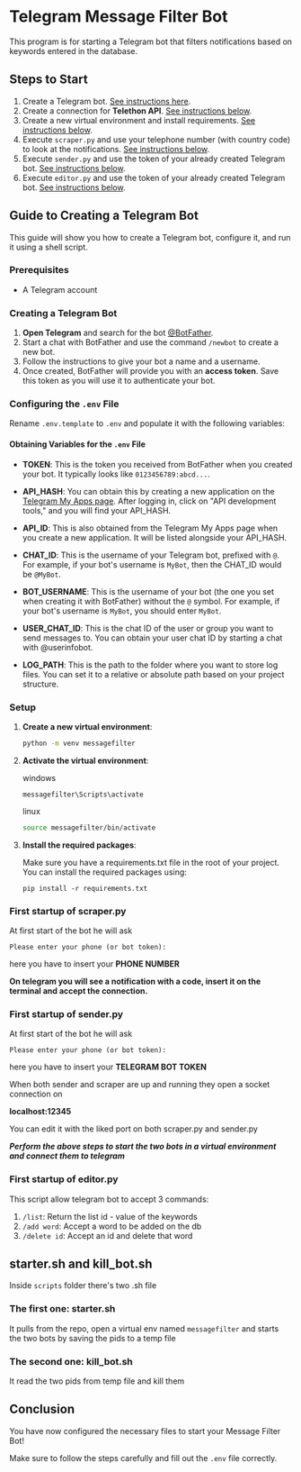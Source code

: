 # Telegram Message Filter Bot

This program is for starting a Telegram bot that filters notifications based on keywords entered in the database.

## Steps to Start

1. Create a Telegram bot. [See instructions here](#creating-a-telegram-bot).
2. Create a connection for **Telethon API**. [See instructions below](#configuring-the-env-file).
3. Create a new virtual environment and install requirements. [See instructions below](#setup).
4. Execute `scraper.py` and use your telephone number (with country code) to look at the notifications. [See instructions below](#first-startup-of-scraperpy).
5. Execute `sender.py` and use the token of your already created Telegram bot. [See instructions below](#first-startup-of-senderpy).
6. Execute `editor.py` and use the token of your already created Telegram bot. [See instructions below](#first-startup-of-editorpy).

## Guide to Creating a Telegram Bot

This guide will show you how to create a Telegram bot, configure it, and run it using a shell script.

### Prerequisites

- A Telegram account

### Creating a Telegram Bot

1. **Open Telegram** and search for the bot [@BotFather](https://t.me/botfather).
2. Start a chat with BotFather and use the command `/newbot` to create a new bot.
3. Follow the instructions to give your bot a name and a username.
4. Once created, BotFather will provide you with an **access token**. Save this token as you will use it to authenticate your bot.

### Configuring the `.env` File

Rename `.env.template` to `.env` and populate it with the following variables:


#### Obtaining Variables for the `.env` File

- **TOKEN**: This is the token you received from BotFather when you created your bot. It typically looks like `0123456789:abcd...`.
  
- **API_HASH**: You can obtain this by creating a new application on the [Telegram My Apps page](https://my.telegram.org/apps). After logging in, click on "API development tools," and you will find your API_HASH.

- **API_ID**: This is also obtained from the Telegram My Apps page when you create a new application. It will be listed alongside your API_HASH.

- **CHAT_ID**: This is the username of your Telegram bot, prefixed with `@`. For example, if your bot's username is `MyBot`, then the CHAT_ID would be `@MyBot`.

- **BOT_USERNAME**: This is the username of your bot (the one you set when creating it with BotFather) without the `@` symbol. For example, if your bot's username is `MyBot`, you should enter `MyBot`.

- **USER_CHAT_ID**: This is the chat ID of the user or group you want to send messages to. You can obtain your user chat ID by starting a chat with @userinfobot.

- **LOG_PATH**: This is the path to the folder where you want to store log files. You can set it to a relative or absolute path based on your project structure.

### Setup

1. **Create a new virtual environment**:

   ```bash
   python -m venv messagefilter

2. **Activate the virtual environment**:
   
   windows
   ```
   messagefilter\Scripts\activate
   ```

   linux
   ```bash
   source messagefilter/bin/activate

3. **Install the required packages**:
  
   Make sure you have a requirements.txt file in the root of your project. You can install the required packages using:

   ``` 
   pip install -r requirements.txt

### First startup of scraper.py

At first start of the bot he will ask 

`Please enter your phone (or bot token):`

here you have to insert your **PHONE NUMBER**

**On telegram you will see a notification with a code, insert it on the terminal and accept the connection.**

### First startup of sender.py

At first start of the bot he will ask 

`Please enter your phone (or bot token):`

here you have to insert your **TELEGRAM BOT TOKEN**


When both sender and scraper are up and running they open a socket connection on 

**localhost:12345**

You can edit it with the liked port on both scraper.py and sender.py

***Perform the above steps to start the two bots in a virtual environment and connect them to telegram***

### First startup of editor.py

This script allow telegram bot to accept 3 commands:

1. `/list`: Return the list id - value of the keywords
2. `/add word`: Accept a word to be added on the db
3. `/delete id`: Accept an id and delete that word

## starter.sh and kill_bot.sh

Inside `scripts` folder there's two .sh file

### The first one: starter.sh

It pulls from the repo, open a virtual env named `messagefilter` and starts the two bots by saving the pids to a temp file

### The second one: kill_bot.sh

It read the two pids from temp file and kill them

## Conclusion

You have now configured the necessary files to start your Message Filter Bot! 

Make sure to follow the steps carefully and fill out the `.env` file correctly.
